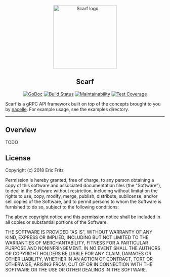 <p align="center">
    <img width="200" src="https://github.com/go-nacelle/scarf/blob/master/images/scarf.png" alt="Scarf logo">
</p>

<h2 align="center">Scarf</h2>

<p align="center">
    <a href="https://godoc.org/github.com/go-nacelle/scarf"><img src="https://godoc.org/github.com/go-nacelle/scarf?status.svg" alt="GoDoc"></a>
    <a href="http://travis-ci.org/efritz/scarf"><img src="https://secure.travis-ci.org/efritz/scarf.png" alt="Build Status"></a>
    <a href="https://codeclimate.com/github/efritz/scarf/maintainability"><img src="https://api.codeclimate.com/v1/badges/c0241cfb041a2bd78cf6/maintainability" alt="Maintainability"></a>
    <a href="https://codeclimate.com/github/efritz/scarf/test_coverage"><img src="https://api.codeclimate.com/v1/badges/c0241cfb041a2bd78cf6/test_coverage" alt="Test Coverage"></a>
</p>

Scarf is a gRPC API framework built on top of the concepts brought to you by
[nacelle](https://github.com/go-nacelle/nacelle). For example usage, see the examples
directory.

---

## Overview

TODO

## License

Copyright (c) 2018 Eric Fritz

Permission is hereby granted, free of charge, to any person obtaining a copy
of this software and associated documentation files (the "Software"), to deal
in the Software without restriction, including without limitation the rights
to use, copy, modify, merge, publish, distribute, sublicense, and/or sell
copies of the Software, and to permit persons to whom the Software is
furnished to do so, subject to the following conditions:

The above copyright notice and this permission notice shall be included in
all copies or substantial portions of the Software.

THE SOFTWARE IS PROVIDED "AS IS", WITHOUT WARRANTY OF ANY KIND, EXPRESS OR
IMPLIED, INCLUDING BUT NOT LIMITED TO THE WARRANTIES OF MERCHANTABILITY,
FITNESS FOR A PARTICULAR PURPOSE AND NONINFRINGEMENT. IN NO EVENT SHALL THE
AUTHORS OR COPYRIGHT HOLDERS BE LIABLE FOR ANY CLAIM, DAMAGES OR OTHER
LIABILITY, WHETHER IN AN ACTION OF CONTRACT, TORT OR OTHERWISE, ARISING FROM,
OUT OF OR IN CONNECTION WITH THE SOFTWARE OR THE USE OR OTHER DEALINGS IN
THE SOFTWARE.
